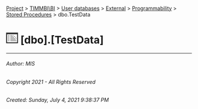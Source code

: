 #### 

[Project](../../../../../index.md) > [TIMMBI\\BI](../../../../index.md) > [User databases](../../../index.md) > [External](../../index.md) > [Programmability](../index.md) > [Stored Procedures](Stored_Procedures.md) > dbo.TestData

# ![Stored Procedures](../../../../../Images/StoredProcedure32.png) [dbo].[TestData]

---

###### Author:  MIS

###### Copyright 2021 - All Rights Reserved

###### Created: Sunday, July 4, 2021 9:38:37 PM

